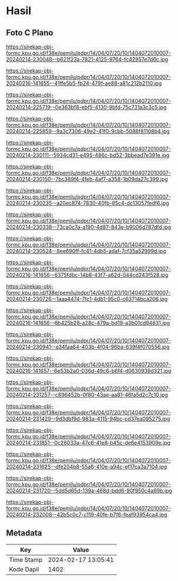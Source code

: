 # Hasil

## Foto C Plano

https://sirekap-obj-formc.kpu.go.id/f38e/pemilu/pdpr/14/04/07/20/10/1404072010007-20240214-230048--b621f23a-7821-4125-9764-fc42957e7d6c.jpg

https://sirekap-obj-formc.kpu.go.id/f38e/pemilu/pdpr/14/04/07/20/10/1404072010007-20240216-141655--41ffe5b5-fb24-479f-ae88-a81c212b2110.jpg

https://sirekap-obj-formc.kpu.go.id/f38e/pemilu/pdpr/14/04/07/20/10/1404072010007-20240214-225719--0e363bf8-ebf5-4130-9bfd-75c731a3c3c5.jpg

https://sirekap-obj-formc.kpu.go.id/f38e/pemilu/pdpr/14/04/07/20/10/1404072010007-20240214-225859--9a3c7306-49e2-41f0-9cbb-5088f81108b4.jpg

https://sirekap-obj-formc.kpu.go.id/f38e/pemilu/pdpr/14/04/07/20/10/1404072010007-20240214-230111--5934cd31-e495-486c-bd52-3bbead7e391e.jpg

https://sirekap-obj-formc.kpu.go.id/f38e/pemilu/pdpr/14/04/07/20/10/1404072010007-20240214-230150--7bc389f4-4feb-4af7-a358-1b09da27c399.jpg

https://sirekap-obj-formc.kpu.go.id/f38e/pemilu/pdpr/14/04/07/20/10/1404072010007-20240214-230235--a20ec874-7830-40fb-85c4-dc13057fedf6.jpg

https://sirekap-obj-formc.kpu.go.id/f38e/pemilu/pdpr/14/04/07/20/10/1404072010007-20240214-230338--73ca0c7a-a190-4d87-843e-b9006d787dfd.jpg

https://sirekap-obj-formc.kpu.go.id/f38e/pemilu/pdpr/14/04/07/20/10/1404072010007-20240214-230524--8ee690ff-fc41-4db5-adaf-7cf35a52999d.jpg

https://sirekap-obj-formc.kpu.go.id/f38e/pemilu/pdpr/14/04/07/20/10/1404072010007-20240216-141656--6375fdbc-14b8-43f7-a62d-044cd243f528.jpg

https://sirekap-obj-formc.kpu.go.id/f38e/pemilu/pdpr/14/04/07/20/10/1404072010007-20240214-230726--1aaa4474-7fc1-4db1-95c0-c63714bca206.jpg

https://sirekap-obj-formc.kpu.go.id/f38e/pemilu/pdpr/14/04/07/20/10/1404072010007-20240216-141656--6b425b28-a28c-479a-bd19-a3b01cd84631.jpg

https://sirekap-obj-formc.kpu.go.id/f38e/pemilu/pdpr/14/04/07/20/10/1404072010007-20240214-230941--a34faa64-403b-4f04-96ba-639f4f070556.jpg

https://sirekap-obj-formc.kpu.go.id/f38e/pemilu/pdpr/14/04/07/20/10/1404072010007-20240216-141657--6e53b2a0-036d-49c6-b6f4-d0630939d321.jpg

https://sirekap-obj-formc.kpu.go.id/f38e/pemilu/pdpr/14/04/07/20/10/1404072010007-20240214-231257--c896452b-0f80-43ae-aa81-46fa5d2c7c10.jpg

https://sirekap-obj-formc.kpu.go.id/f38e/pemilu/pdpr/14/04/07/20/10/1404072010007-20240214-231429--9d3dbf9d-983a-4115-94bc-cd37ea095275.jpg

https://sirekap-obj-formc.kpu.go.id/f38e/pemilu/pdpr/14/04/07/20/10/1404072010007-20240214-231851--0c28033a-47c6-41e8-b45c-de6e4153909e.jpg

https://sirekap-obj-formc.kpu.go.id/f38e/pemilu/pdpr/14/04/07/20/10/1404072010007-20240214-231625--dfe204b8-55a6-410e-a94c-ef17ca3a7104.jpg

https://sirekap-obj-formc.kpu.go.id/f38e/pemilu/pdpr/14/04/07/20/10/1404072010007-20240214-231720--5dd5d65d-139a-468d-bdd6-90f950c4a69b.jpg

https://sirekap-obj-formc.kpu.go.id/f38e/pemilu/pdpr/14/04/07/20/10/1404072010007-20240214-232008--42b5c0c7-c119-40fe-b7f6-feaf93954ca4.jpg


## Metadata

| Key        | Value               |
| ---------- | ------------------- |
| Time Stamp | 2024-02-17 13:05:41 |
| Kode Dapil | 1402                |



